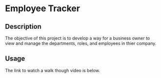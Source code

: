 # Employee Tracker

## Description
The objective of this project is to develop a way for a business owner to view and manage the departments, roles, and employees in thier company.

## Usage
The link to watch a walk though video is below.

